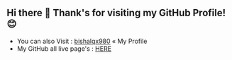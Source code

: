 ## Hi there 👋 Thank's for visiting my GitHub Profile! 😊
- You can also Visit : [bishalqx980](https://bishalqx980.github.io/bishalqx980) « My Profile
- My GitHub all live page's : [HERE](https://bishalqx980.github.io)
